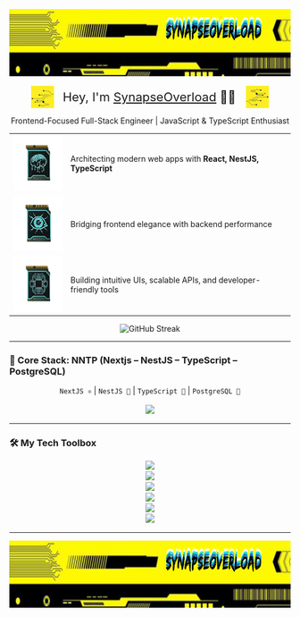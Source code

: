 <img src="./desing_header.png" style="width: 100%;"  height='120'/>

<p align="center">
  <img style="vertical-align: middle;" src="./design-left.png" alt="Design" height="40" />
  &nbsp;&nbsp;
  <span style="font-size: 22px; vertical-align: middle;">
    Hey, I'm <a href="https://github.com/MaxGras">SynapseOverload</a> 👨‍💻
  </span>
  &nbsp;&nbsp;
  <img style="vertical-align: middle;" src="./design-right.png" alt="Design" height="40" />
</p>

<p align="center">
  Frontend-Focused Full-Stack Engineer | JavaScript & TypeScript Enthusiast
</p>

<div align="center">

|                                                  |                                                                              |
| ------------------------------------------------ | ---------------------------------------------------------------------------- |
| <img src='./BrainMeltProgram.webp' height='100'> | Architecting modern web apps with <strong>React, NestJS, TypeScript</strong> |
| <img src='./MadnessProgram.webp' height='100'>   | Bridging frontend elegance with backend performance                          |
| <img src='./GenericProgram.webp' height='100'>   | Building intuitive UIs, scalable APIs, and developer-friendly tools          |

</div>

<p align="center">
  <img src="https://github-readme-streak-stats.herokuapp.com/?user=OlehDev&theme=tokyonight" alt="GitHub Streak" />
</p>

---

### 🧰 Core Stack: NNTP (Nextjs – NestJS – TypeScript – PostgreSQL)

<p align="center">
  <code>NextJS ⚛️</code> | <code>NestJS 🚀</code> | <code>TypeScript 🦕</code> | <code>PostgreSQL 🧩</code><br/><br/>
  <img src="https://skillicons.dev/icons?i=next,nestjs,typescript,postgres" />
</p>

---

### 🛠️ My Tech Toolbox

<p align="center">
  <!-- Row 1: 4 icons -->
  <img src="https://skillicons.dev/icons?i=react,nextjs,ts,js" />
  <br />

  <!-- Row 2: 6 icons -->
  <img src="https://skillicons.dev/icons?i=redux,tailwind,materialui,svelte,html,css" />
  <br />

  <!-- Row 3: 8 icons -->
  <img src="https://skillicons.dev/icons?i=nodejs,express,firebase,supabase,mongodb,postgres,prisma,vite" />
  <br />

  <!-- Row 4: 8 icons -->
  <img src="https://skillicons.dev/icons?i=git,github,vercel,figma,linux,bash,docker,nginx" />
  <br />

  <!-- Row 5: 6 icons -->
  <img src="https://skillicons.dev/icons?i=jest,py,fastapi,postman,threejs,graphql" />
  <br />

  <!-- Row 6: 4 icons -->
  <img src="https://skillicons.dev/icons?i=nest,remix,vscode,bun,npm" />
</p>

---

<p align="center">
 <img src="./desing_header.png" style="width: 100%;"  height='120'/>

</p>
